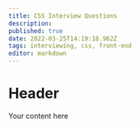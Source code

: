 ```yaml
---
title: CSS Interview Questions
description: 
published: true
date: 2022-03-25T14:19:18.962Z
tags: interviewing, css, front-end
editor: markdown
---
```


# Header
Your content here